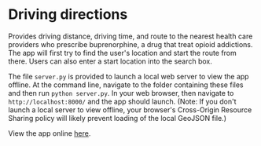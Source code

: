 # Driving directions

Provides driving distance, driving time, and route to the nearest health care providers who prescribe buprenorphine, a drug that treat opioid addictions. The app will first try to find the user's location and start the route from there. Users can also enter a start location into the search box.

The file `server.py` is provided to launch a local web server to view the app offline. At the command line, navigate to the folder containing these files and then run `python server.py`. In your web browser, then navigate to `http://localhost:8000/` and the app should launch. (Note: If you don't launch a local server to view offline, your browser's Cross-Origin Resource Sharing policy will likely prevent loading of the local GeoJSON file.)

View the app online [here](https://jere-o-rhodes.github.io/driving-directions-app/).